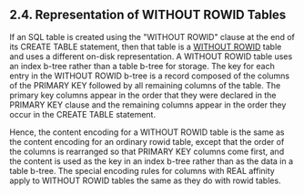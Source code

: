 ## 2\.4\. Representation of WITHOUT ROWID Tables


If an SQL table is created using the "WITHOUT ROWID" clause at the
end of its CREATE TABLE statement, then that table is a [WITHOUT ROWID](withoutrowid.html)
table and uses a different on\-disk representation. A WITHOUT ROWID
table uses an index b\-tree rather than a table b\-tree for storage.
The key for each entry in the WITHOUT ROWID b\-tree is a record composed
of the columns of the PRIMARY KEY followed by all remaining columns of
the table. The primary key columns appear in the order that they were
declared in the PRIMARY KEY clause and the remaining columns appear in
the order they occur in the CREATE TABLE statement.



Hence, the content encoding for a WITHOUT ROWID table is the same
as the content encoding for an ordinary rowid table, except that the
order of the columns is rearranged so that PRIMARY KEY columns come
first, and the content is used as the key in an index b\-tree rather
than as the data in a table b\-tree.
The special encoding rules for columns with REAL affinity
apply to WITHOUT ROWID tables the same as they do with rowid tables.



